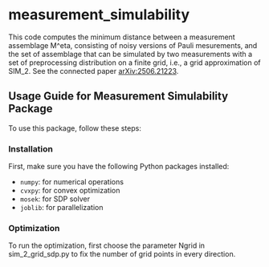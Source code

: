 # measurement_simulability
This code computes the minimum distance between a measurement assemblage M^eta, consisting of noisy versions of Pauli mesurements, and the set of assemblage that can be simulated by two measurements with a set of preprocessing distribution on a finite grid, i.e., a grid approximation of SIM_2. See the connected paper [arXiv:2506.21223](https://arxiv.org/abs/2506.21223).



## Usage Guide for Measurement Simulability Package

To use this package, follow these steps:

### Installation
First, make sure you have the following Python packages installed:
- `numpy`: for numerical operations
- `cvxpy`: for convex optimization
- `mosek`: for SDP solver
- `joblib`: for parallelization

### Optimization
To run the optimization, first choose the parameter Ngrid in sim_2_grid_sdp.py to fix the number of grid points in every direction.
